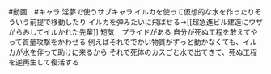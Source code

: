 #動画　#キャラ 
淫夢で使うサブキャラ
イルカを使って仮想的な水を作ったりそういう前提で移動したり
イルカを弾みたいに飛ばせる→[[超急進ビル建造にウザがらみしてイルかれた先輩]]
短気　プライドがある
自分が死ぬ工程を敢えてやって質量攻撃をかわせる
例えばそれででかい物質がずっと動かなくても、イルカが水を伴って助けに来るから
それで死体のカスごと水で出てきて、死ぬ工程を逆再生して復活する